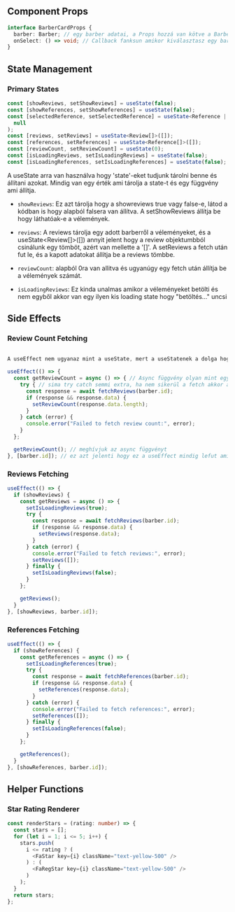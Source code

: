 ## Component Props

```typescript
interface BarberCardProps {
  barber: Barber; // egy barber adatai, a Props hozzá van kötve a BarberCard interfacehez szoval ugyanazokat az adatokat fogja visszakapni mint amit a Barber interfaceben van
  onSelect: () => void; // Callback fanksun amikor kiválasztasz egy barbert, azért void mert nincs returnje, ez az onselect peldaul a barberselection.tsx-ben van megirva hogy atvisz a booking-formra
}
```

## State Management

### Primary States

```typescript
const [showReviews, setShowReviews] = useState(false);
const [showReferences, setShowReferences] = useState(false);
const [selectedReference, setSelectedReference] = useState<Reference | null>(
  null
);
const [reviews, setReviews] = useState<Review[]>([]);
const [references, setReferences] = useState<Reference[]>([]);
const [reviewCount, setReviewCount] = useState(0);
const [isLoadingReviews, setIsLoadingReviews] = useState(false);
const [isLoadingReferences, setIsLoadingReferences] = useState(false);
```

A useState arra van használva hogy 'state'-eket tudjunk tárolni benne és állítani azokat. Mindig van egy érték ami tárolja a state-t és egy függvény ami állítja.

- `showReviews`: Ez azt tárolja hogy a showreviews true vagy false-e, látod a kódban is hogy alapból falsera van állítva. A setShowReviews állítja be hogy láthatóak-e a vélemények.

- `reviews`: A reviews tárolja egy adott barberről a véleményeket, és a useState<Review[]>([]) annyit jelent hogy a review objektumbból csinálunk egy tömböt, azért van mellette a '[]'. A setReviews a fetch után fut le, és a kapott adatokat állítja be a reviews tömbbe.

- `reviewCount`: alapból 0ra van allitva és ugyanúgy egy fetch után állítja be a vélemények számát.

- `isLoadingReviews`: Ez kinda unalmas amikor a véleményeket betölti és nem egyből akkor van egy ilyen kis loading state hogy "betöltés..."
  uncsi

## Side Effects

### Review Count Fetching

```typescript

A useEffect nem ugyanaz mint a useState, mert a useStatenek a dolga hogy eltároljon adatokat mint pl a vélemények számát. A useEffect pedig mindig lefut egy adott adat alapján, például ennek a useEffectnek meg van adva, hogy a barber.id alapján fusson le.

useEffect(() => {
  const getReviewCount = async () => { // Async függvény olyan mint egy sima csak egy kicsit jobb. Egy sima függvény lefagyasztja a kódot és akkor megy csak tovább a kód ha a függvény véget ért. Az async függvényeknek van egy returnje ami egy promise-t ad vissza mindig, és lehet várakoztatni a függvényen az await-el.
    try { // sima try catch semmi extra, ha nem sikerül a fetch akkor a catch ág fut le.
      const response = await fetchReviews(barber.id);
      if (response && response.data) {
        setReviewCount(response.data.length);
      }
    } catch (error) {
      console.error("Failed to fetch review count:", error);
    }
  };

  getReviewCount(); // meghívjuk az async függvényt
}, [barber.id]); // ez azt jelenti hogy ez a useEffect mindig lefut amikor a barber.id változik
```

### Reviews Fetching

```typescript
useEffect(() => {
  if (showReviews) {
    const getReviews = async () => {
      setIsLoadingReviews(true);
      try {
        const response = await fetchReviews(barber.id);
        if (response && response.data) {
          setReviews(response.data);
        }
      } catch (error) {
        console.error("Failed to fetch reviews:", error);
        setReviews([]);
      } finally {
        setIsLoadingReviews(false);
      }
    };

    getReviews();
  }
}, [showReviews, barber.id]);
```

### References Fetching

```typescript
useEffect(() => {
  if (showReferences) {
    const getReferences = async () => {
      setIsLoadingReferences(true);
      try {
        const response = await fetchReferences(barber.id);
        if (response && response.data) {
          setReferences(response.data);
        }
      } catch (error) {
        console.error("Failed to fetch references:", error);
        setReferences([]);
      } finally {
        setIsLoadingReferences(false);
      }
    };

    getReferences();
  }
}, [showReferences, barber.id]);
```

## Helper Functions

### Star Rating Renderer

```typescript
const renderStars = (rating: number) => {
  const stars = [];
  for (let i = 1; i <= 5; i++) {
    stars.push(
      i <= rating ? (
        <FaStar key={i} className="text-yellow-500" />
      ) : (
        <FaRegStar key={i} className="text-yellow-500" />
      )
    );
  }
  return stars;
};
```
